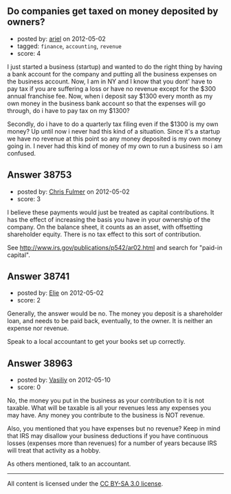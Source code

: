 ## Do companies get taxed on money deposited by owners?

- posted by: [ariel](https://stackexchange.com/users/-1/17570-ariel) on 2012-05-02
- tagged: `finance`, `accounting`, `revenue`
- score: 4

I just started a business (startup) and wanted to do the right thing by having a bank account for the company and putting all the business expenses on the business account.  Now, I am in NY and I know that you dont' have to pay tax if you are suffering a loss or have no revenue except for the $300 annual franchise fee.  Now, when i deposit say $1300 every month as my own money in the business bank account so that the expenses will go through, do i have to pay tax on my $1300? 

Secondly, do i have to do a quarterly tax filing even if the $1300 is my own money? Up until now i never had this kind of a situation.  Since it's a startup we have no revenue at this point so any money deposited is my own money going in.  I never had this kind of money of my own to run a business so i am confused. 


## Answer 38753

- posted by: [Chris Fulmer](https://stackexchange.com/users/-1/17026-chris-fulmer) on 2012-05-02
- score: 3

I believe these payments would just be treated as capital contributions.  It has the effect of increasing the basis you have in your ownership of the company.  On the balance sheet, it counts as an asset, with offsetting shareholder equity.  There is no tax effect to this sort of contribution.

See http://www.irs.gov/publications/p542/ar02.html  and search for "paid-in capital".


## Answer 38741

- posted by: [Elie](https://stackexchange.com/users/-1/1752-elie) on 2012-05-02
- score: 2

Generally, the answer would be no. The money you deposit is a shareholder loan, and needs to be paid back, eventually, to the owner. It is neither an expense nor revenue. 

Speak to a local accountant to get your books set up correctly.


## Answer 38963

- posted by: [Vasiliy](https://stackexchange.com/users/-1/14038-vasiliy) on 2012-05-10
- score: 0

No, the money you put in the business as your contribution to it is not taxable. What will be taxable is all your revenues less any expenses you may have. Any money you contribute to the business is NOT revenue.

Also, you mentioned that you have expenses but no revenue? Keep in mind that IRS may disallow your business deductions if you have continuous losses (expenses more than revenues) for a number of years because IRS will treat that activity as a hobby.

As others mentioned, talk to an accountant.



---

All content is licensed under the [CC BY-SA 3.0 license](https://creativecommons.org/licenses/by-sa/3.0/).
